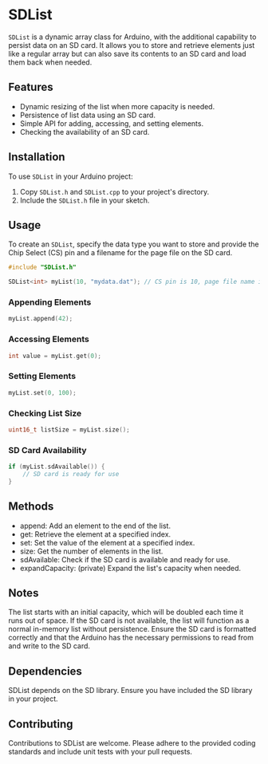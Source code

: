 # SDList

`SDList` is a dynamic array class for Arduino, with the additional capability to persist data on an SD card. It allows you to store and retrieve elements just like a regular array but can also save its contents to an SD card and load them back when needed.

## Features

- Dynamic resizing of the list when more capacity is needed.
- Persistence of list data using an SD card.
- Simple API for adding, accessing, and setting elements.
- Checking the availability of an SD card.

## Installation

To use `SDList` in your Arduino project:

1. Copy `SDList.h` and `SDList.cpp` to your project's directory.
2. Include the `SDList.h` file in your sketch.

## Usage

To create an `SDList`, specify the data type you want to store and provide the Chip Select (CS) pin and a filename for the page file on the SD card.

```cpp
#include "SDList.h"

SDList<int> myList(10, "mydata.dat"); // CS pin is 10, page file name is "mydata.dat"
```
### Appending Elements
```cpp
myList.append(42);
```
### Accessing Elements
```cpp
int value = myList.get(0);
```
### Setting Elements
```cpp
myList.set(0, 100);
```
### Checking List Size
```cpp
uint16_t listSize = myList.size();
```
### SD Card Availability
```cpp
if (myList.sdAvailable()) {
    // SD card is ready for use
}
```
## Methods
* append: Add an element to the end of the list.
* get: Retrieve the element at a specified index.
* set: Set the value of the element at a specified index.
* size: Get the number of elements in the list.
* sdAvailable: Check if the SD card is available and ready for use.
* expandCapacity: (private) Expand the list's capacity when needed.
## Notes
The list starts with an initial capacity, which will be doubled each time it runs out of space.
If the SD card is not available, the list will function as a normal in-memory list without persistence.
Ensure the SD card is formatted correctly and that the Arduino has the necessary permissions to read from and write to the SD card.

## Dependencies
SDList depends on the SD library. Ensure you have included the SD library in your project.

## Contributing
Contributions to SDList are welcome. Please adhere to the provided coding standards and include unit tests with your pull requests.